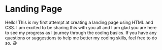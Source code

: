 # Landing Page 

Hello! This is my first attempt at creating a landing page using 
HTML and CSS. I am excited to be sharing this with you all and I am glad 
you are here to see my progress as I journey through the coding basics.
If you have any questions or suggestions to help me better my coding skills, 
feel free to do so. 😃